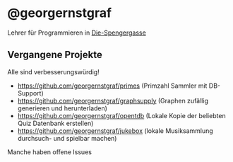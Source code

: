 # @georgernstgraf

Lehrer für Programmieren in [Die-Spengergasse](https://github.com/Die-Spengergasse/)

## Vergangene Projekte

Alle sind verbesserungswürdig!

- <https://github.com/georgernstgraf/primes> (Primzahl Sammler mit DB-Support)
- <https://github.com/georgernstgraf/graphsupply> (Graphen zufällig generieren und herunterladen)
- <https://github.com/georgernstgraf/opentdb> (Lokale Kopie der beliebten Quiz Datenbank erstellen)
- <https://github.com/georgernstgraf/jukebox> (lokale Musiksammlung durchsuch- und spielbar machen)

Manche haben offene Issues